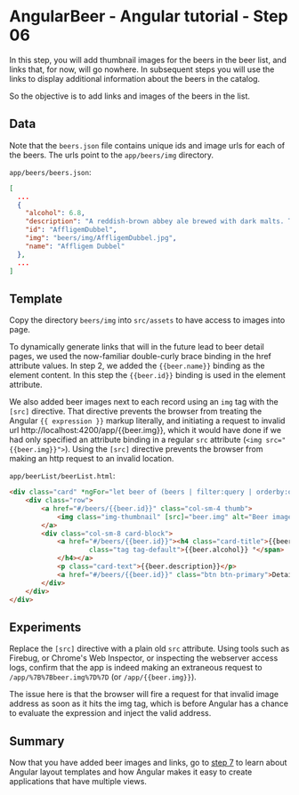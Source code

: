 # AngularBeer - Angular tutorial - Step 06 #

In this step, you will add thumbnail images for the beers in the beer list, and links that, for now, will go nowhere. In subsequent steps you will use the links to display additional information about the beers in the catalog.

So the objective is to add links and images of the beers in the list.

## Data ##

Note that the `beers.json` file contains unique ids and image urls for each of the beers. The urls point to the `app/beers/img` directory.

`app/beers/beers.json`:

```json
[
  ...
  {
    "alcohol": 6.8,
    "description": "A reddish-brown abbey ale brewed with dark malts. The secondary fermentation gives a fruity aroma and a unique spicy character with a distinctive aftertaste. Secondary fermentation in the bottle.",
    "id": "AffligemDubbel",
    "img": "beers/img/AffligemDubbel.jpg",
    "name": "Affligem Dubbel"
  },
  ...
]
```


## Template ##

Copy the directory `beers/img` into `src/assets` to have access to images into page.

To dynamically generate links that will in the future lead to beer detail pages, we used the now-familiar double-curly brace binding in the href attribute values. In step 2, we added the `{{beer.name}}` binding as the element content. In this step the `{{beer.id}}` binding is used in the element attribute.

We also added beer images next to each record using an `img` tag with the `[src]` directive. That directive prevents the browser from treating the Angular `{{ expression }}` markup literally, and initiating a request to invalid url http://localhost:4200/app/{{beer.img}}, which it would have done if we had only specified an attribute binding in a regular `src` attribute (`<img src="{{beer.img}}">`). Using the `[src]` directive prevents the browser from making an http request to an invalid location.

`app/beerList/beerList.html`:

```html
<div class="card" *ngFor="let beer of (beers | filter:query | orderby:orderProp)">
    <div class="row">
        <a href="#/beers/{{beer.id}}" class="col-sm-4 thumb">
            <img class="img-thumbnail" [src]="beer.img" alt="Beer image"/>
        </a>
        <div class="col-sm-8 card-block">
            <a href="#/beers/{{beer.id}}"><h4 class="card-title">{{beer.name}} <span
                    class="tag tag-default">{{beer.alcohol}} °</span>
            </h4></a>
            <p class="card-text">{{beer.description}}</p>
            <a href="#/beers/{{beer.id}}" class="btn btn-primary">Detail</a>
        </div>
    </div>
</div>
```

## Experiments ##

Replace the `[src]` directive with a plain old `src` attribute. Using tools such as Firebug, or Chrome's Web Inspector, or inspecting the webserver access logs, confirm that the app is indeed making an extraneous request to `/app/%7B%7Bbeer.img%7D%7D` (or `/app/{{beer.img}}`).

The issue here is that the browser will fire a request for that invalid image address as soon as it hits the img tag, which is before Angular has a chance to evaluate the expression and inject the valid address.

## Summary ##

Now that you have added beer images and links, go to [step 7](../step-07) to learn about Angular layout templates and how Angular makes it easy to create applications that have multiple views.